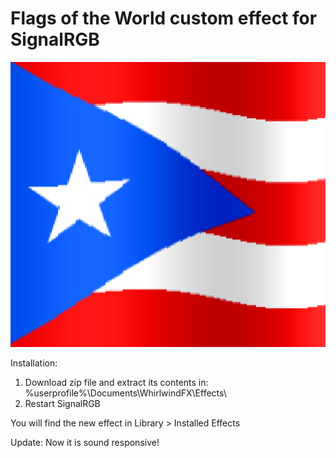 # Flags of the World custom effect for SignalRGB
![alt text](https://github.com/joseamirandavelez/PRFlag/blob/main/PRFlag.png "Flags of the World")

Installation:
1. Download zip file and extract its contents in: %userprofile%\Documents\WhirlwindFX\Effects\
2. Restart SignalRGB

You will find the new effect in Library > Installed Effects

Update: Now it is sound responsive!
